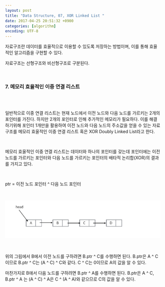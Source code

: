 ```yaml
---
layout: post
title: "Data Structure, 07, XOR Linked List "
date: 2017-04-25 20:51:32 +0900
categories: [algorithm]
encoding: UTF-8
---
```


자료구조란 데이터를 효율적으로 이용할 수 있도록 저장하는 방법이며,
이를 통해 효율적인 알고리즘을 구현할 수 있다. 

자료구조는 선형구조와 비선형구조로 구분된다. 

<br/>


### 7. 메모리 효율적인 이중 연결 리스트 

<br/>
<br/>


일반적으로 이중 연결 리스트는 현재 노드에서 이전 노드와 다음 노드를 가르키는 2개의 포인터를 가진다. 
하지만 2개의 포인터로 인해 추가적인 메모리가 필요하다. 이를 해결하기위해 포인터 1개만을 활용하여 
이전 노드와 다음 노드의 주소값을 얻을 수 있는 자료구조를 메모리 효울적인 이중 연결 리스트 혹은 XOR Doubly Linked List라고 한다. 


<br/>

메모리 효울적인 이중 연결 리스트는 데이터와 하나의 포인터를 갖는데 포인터에는 이전 노드를 가르키는 포인터와 다음 노드를 가르키는 포인터의 배타적 논리합(XOR)의 결과를
가지고 있다.

<br/>

ptr = 이전 노드 포인터 ^ 다음 노드 포인터 

<br/>

![branch Image](https://raw.githubusercontent.com/lee-seul/lee-seul.github.com/master/static/img/_posts/XOR.png)

<br/>


위의 그림에서 B에서 이전 노드를 구하려면 B.ptr ^ C를 수행하면 된다. 
B.ptr은 A ^ C 이므로 B.ptr ^ C는 (A ^ C) ^ C와 같다. C ^ C는 0이므로 A의 값을 알 수 있다. 


마찬가지로 B애서 다음 노드를 구하려면 B.ptr ^ A를 수행하면 된다.
B.ptr은 A ^ C, B.ptr ^ A 는 (A ^ C) ^ A은 C ^ (A ^ A)와 같으므로 C의 값을 알 수 있다.   


<br/>
<br/>


